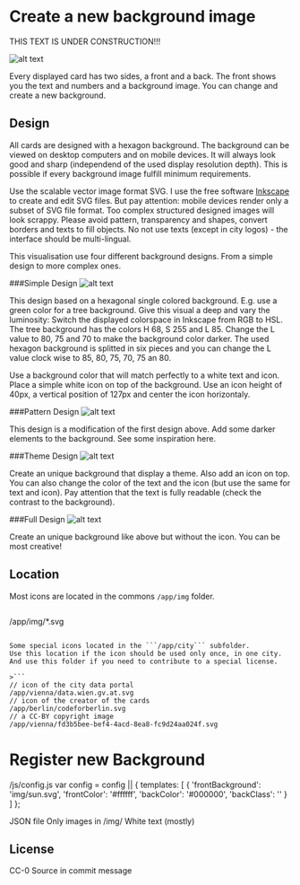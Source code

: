 # Create a new background image

THIS TEXT IS UNDER CONSTRUCTION!!!

![alt text](https://raw.githubusercontent.com/tursics/data-dashboard/master/doc/cardsOverview.png "Overview")

Every displayed card has two sides, a front and a back. 
The front shows you the text and numbers and a background image. 
You can change and create a new background.

## Design

All cards are designed with a hexagon background. 
The background can be viewed on desktop computers and on mobile devices. 
It will always look good and sharp (independend of the used display resolution depth). 
This is possible if every background image fulfill minimum requirements. 

Use the scalable vector image format SVG. 
I use the free software [Inkscape](https://inkscape.org) to create and edit SVG files. 
But pay attention: mobile devices render only a subset of SVG file format. 
Too complex structured designed images will look scrappy. 
Please avoid pattern, transparency and shapes, convert borders and texts to fill objects. 
No not use texts (except in city logos) - the interface should be multi-lingual.

This visualisation use four different background designs. 
From a simple design to more complex ones.

###Simple Design
![alt text](https://raw.githubusercontent.com/tursics/data-dashboard/master/doc/backgroundSimple.png "Simple background")

This design based on a hexagonal single colored background. 
E.g. use a green color for a tree background.
Give this visual a deep and vary the luminosity: 
Switch the displayed colorspace in Inkscape from RGB to HSL. 
The tree background has the colors H 68, S 255 and L 85. 
Change the L value to 80, 75 and 70 to make the background color darker. 
The used hexagon background is splitted in six pieces and you can change the L value clock wise to 85, 80, 75, 70, 75 an 80.

Use a background color that will match perfectly to a white text and icon. 
Place a simple white icon on top of the background. 
Use an icon height of 40px, a vertical position of 127px and center the icon horizontaly.

###Pattern Design
![alt text](https://raw.githubusercontent.com/tursics/data-dashboard/master/doc/backgroundPattern.png "Pattern background")

This design is a modification of the first design above. 
Add some darker elements to the background. 
See some inspiration here.

###Theme Design
![alt text](https://raw.githubusercontent.com/tursics/data-dashboard/master/doc/backgroundTheme.png "Thene background")

Create an unique background that display a theme. 
Also add an icon on top. 
You can also change the color of the text and the icon (but use the same for text and icon). 
Pay attention that the text is fully readable (check the contrast to the background).

###Full Design
![alt text](https://raw.githubusercontent.com/tursics/data-dashboard/master/doc/backgroundFull.png "Full background")

Create an unique background like above but without the icon. 
You can be most creative!

## Location

Most icons are located in the commons ```/app/img``` folder.

>```
/app/img/*.svg
```

Some special icons located in the ```/app/city``` subfolder. 
Use this location if the icon should be used only once, in one city. 
And use this folder if you need to contribute to a special license.

>```
// icon of the city data portal
/app/vienna/data.wien.gv.at.svg
// icon of the creator of the cards
/app/berlin/codeforberlin.svg
// a CC-BY copyright image
/app/vienna/fd3b5bee-bef4-4acd-8ea8-fc9d24aa024f.svg
```

# Register new Background

/js/config.js
var config = config || {
	templates: [
		{
			'frontBackground': 'img/sun.svg',
			'frontColor': '#ffffff',
			'backColor': '#000000',
			'backClass': ''
		}
	]
};

JSON file
Only images in /img/
White text (mostly)

## License

CC-0
Source in commit message

